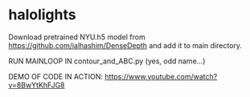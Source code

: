 # halolights
 
 Download pretrained NYU.h5 model from https://github.com/ialhashim/DenseDepth and add it to main directory.



RUN MAINLOOP IN 
contour_and_ABC.py
(yes, odd name...)

DEMO OF CODE IN ACTION:
https://www.youtube.com/watch?v=8BwYtKhFJG8
